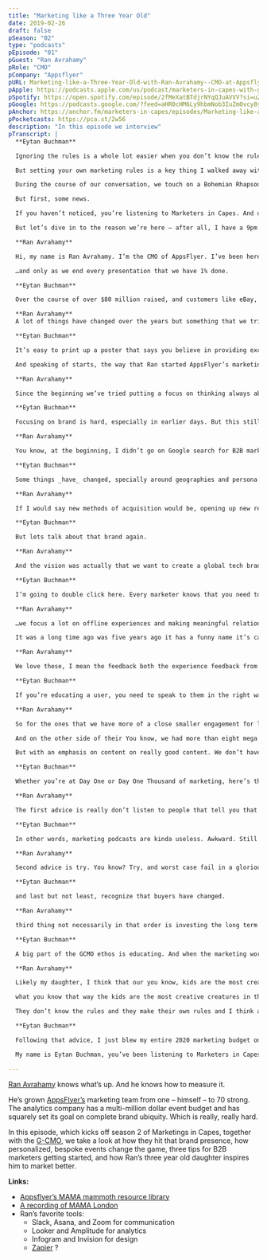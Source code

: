 ```yaml
---
title: "Marketing like a Three Year Old"
date: 2019-02-26
draft: false
pSeason: "02"
type: "podcasts"
pEpisode: "01"
pGuest: "Ran Avrahamy"
pRole: "CMO"
pCompany: "Appsflyer"
pURL: Marketing-like-a-Three-Year-Old-with-Ran-Avrahamy--CMO-at-Appsflyer-e9ppd6/a-a17mne4
pApple: https://podcasts.apple.com/us/podcast/marketers-in-capes-with-g-cmo/id1353391360#episodeGuid=9e4001e8-be3e-48fb-9705-031223c8079c
pSpotify: https://open.spotify.com/episode/2fMeXatBTdjrNYqQJuAVVV?si=uZLZlyyvTii1WFkrvDyyPg
pGoogle: https://podcasts.google.com/?feed=aHR0cHM6Ly9hbmNob3IuZm0vcy8yOWI1NTgwL3BvZGNhc3QvcnNz&episode=OWU0MDAxZTgtYmUzZS00OGZiLTk3MDUtMDMxMjIzYzgwNzlj
pAnchor: https://anchor.fm/marketers-in-capes/episodes/Marketing-like-a-Three-Year-Old-with-Ran-Avrahamy--CMO-at-Appsflyer-e9ppd6/a-a17mne4
pPocketcasts: https://pca.st/2w56
description: "In this episode we interview"  
pTranscript: |
  **Eytan Buchman**

  Ignoring the rules is a whole lot easier when you don’t know the rules. No, I’m not saying this to sound edgy. I don’t have a motorcycle, have no tattoos, and my idea of a late night is staying up till 11pm and playing Madden on my Xbox, before curling up with a crappy sci fi book on my Kindle.

  But setting your own marketing rules is a key thing I walked away with from my conversation with Ran Avrahamy, the CMO of AppsFlyer, a huge marketing analytics and attribution platform.

  During the course of our conversation, we touch on a Bohemian Rhapsody-inspired educational platform, how creating a customer-obsessed mentality actually starts at home with your employees, some tips for getting started with B2B marketing on Day One, and how his daughter shapes his marketing approach.

  But first, some news.

  If you haven’t noticed, you’re listening to Marketers in Capes. And unlike Firefly, Freaks and Geeks, and Studio 60 on the Sunset Strip, I just lasted more than one season. The really exciting part about season two is being recorded together with G-CMO, a community of Israel’s top CMO’s from global companies, on a mission to power the startup nation. I’m part of the GCMO through my day job as the CMO at Freightos and am super super pumped about interviewing some of the best marketing professionals in Israel this season.

  But let’s dive in to the reason we’re here – after all, I have a 9pm bedtime. Here’s Ran.

  **Ran Avrahamy**

  Hi, my name is Ran Avrahamy. I’m the CMO of AppsFlyer. I’ve been here for, wow, almost five and a half years now. And incredible journey with a company that started less than 20 people when I joined, first marketing person in the team, with a mission to help marketers better measure their marketing campaigns, and really understand what they’re spending their money on.

  …and only as we end every presentation that we have 1% done.

  **Eytan Buchman**

  Over the course of over $80 million raised, and customers like eBay, SkyScanner, the Weather Channel and Jet.com, Ran’s team has grown from one to 70. But they kept one mission.

  **Ran Avrahamy**  
  A lot of things have changed over the years but something that we tried to put a focus on is how do we keep on being creative and unique and creating an exceptional experience for our customers and future customers and the entire ecosystem that we’re in. So may be you know, focusing on the experience of even people coming to our office, you know, candidates or friends and families and, you know, delighting our customers throughout their journey.

  **Eytan Buchman**

  It’s easy to print up a poster that says you believe in providing exceptional experiences. But one example of how AppsFlyer really lands this is with new employees. They actually send out a restaurant gift certificate to new employees and their significant other when they start.

  And speaking of starts, the way that Ran started AppsFlyer’s marketing is pretty special, especially for a company that lives and breathes metrics.

  **Ran Avrahamy**

  Since the beginning we’ve tried putting a focus on thinking always about the long-term value versus the short-term gain. And it’s pretty odd for a small start up of you know 20-50 people to think about long-haul brand plays versus you know, we need to make this quick marketing win to increase our acquisition or our MQLs and to reduce our customer acquisition costs.

  **Eytan Buchman**

  Focusing on brand is hard, especially in earlier days. But this still remains a permeant fixture of AppsFlyer marketing. And it stemmed, in part, from starting with that Day One clarity that AppsFlyer needed to be everywhere. And that’s what made a strong case for focusing on brand ubiquity, not funnels.

  **Ran Avrahamy**

  You know, at the beginning, I didn’t go on Google search for B2B marketing playbook, right, and build this infrastructure and these reports and you know, these channels and this is the cap of customer acquisition cost you need to achieve and the does and the don’ts. And I think, you know, this is probably one of the main reasons why we were able to run so fast. We were focused on the mission, we had a sticker that we called it be everywhere at the beginning of the journey. And we kept by it…

  **Eytan Buchman**

  Some things _have_ changed, specially around geographies and persona.

  **Ran Avrahamy**

  If I would say new methods of acquisition would be, opening up new regions and new location that we’re now operating in more than 30 territories all over the world. So that’s been something new and exciting every year and really opening up to different types of personas. So if originally we’re focused on the marketer, you know, the cycle is being changed. And you know, now we’re talking to more people within the chain of the brand. So maybe the product folks or developers, or you know, going up to the C suite.

  **Eytan Buchman**

  But lets talk about that brand again.

  **Ran Avrahamy**

  And the vision was actually that we want to create a global tech brand and in order to build a real global tech brands you need to invest for the long term and invest a lot in the relationship and the experience that we make, so for example, we created this sort of educational arm of AppsFlyer.

  **Eytan Buchman**

  I’m going to double click here. Every marketer knows that you need to drive value for customers, even before they’re a customer. And this has created a crazy nuclear arms race to be the most helpful as possible for every single customer. And that’s why content marketing has has evolved from Tollhouse recipes on cookie chips on packages to blog posts to white papers. And now, events are kinda the new bar for education.

  **Ran Avrahamy**

  …we focus a lot on offline experiences and making meaningful relationship with our, with our community. That has not been changed and you know, honestly only being increased since…

  It was a long time ago was five years ago it has a funny name it’s called mama funny story on why recreated mom and how we came up with the name hint Bohemian Rhapsody. That happened a quite a while ago, and since then, we’ve made almost 20 different offline experiences all over the world, which connects you know, our relevant ecosystem and it can be different types of, of engagement. So we have more of the C suite mama that you know, it happened in southern China for more than 100 of China’s largest marketing executives. It happened in Napa for For the same reason, and on the other side, it can be like a large conference, a thousand people last July in Minsk, 600 people last August in Brazil and so on and so on. So, we create and tailor the experiences the offline experiences that we make for this specific region that we do this and for this specific community and for this specific target audience.

  **Ran Avrahamy**

  We love these, I mean the feedback both the experience feedback from from people coming as well as the product feedback that we bring back home and start integrating on product to is just, you know, precious and one of our core values of the company’s is is customer obsessed.

  **Eytan Buchman**

  If you’re educating a user, you need to speak to them in the right way. So it’s not one size fits all.

  **Ran Avrahamy**

  So for the ones that we have more of a close smaller engagement for like you know, anywhere between 70 people and 150 people, it can be two to three days and like a you know, isolated resort that we we meet, we greet we network, we have a lot of fun and then we dive into the specific topics that the audience curated and asked to discuss.

  And on the other side of their You know, we had more than eight mega conferences or you know, between 300 and thousand people all over the world. And these are more like the standard type of conference.

  But with an emphasis on content on really good content. We don’t have any sponsors, for example, or other vendors. And we don’t we don’t pitch we don’t sell ourselves within these events. I think that’s gaining the trust of the community that they’re not going to come and get pitched by everybody else. This is something very unique in today’s conference world.

  **Eytan Buchman**

  Whether you’re at Day One or Day One Thousand of marketing, here’s three things Ran recommends for marketers.

  **Ran Avrahamy**

  The first advice is really don’t listen to people that tell you that there’s like you know one thing you need to know about marketing or this thing, you gotta try this thing. Go with your instinct.

  **Eytan Buchman**

  In other words, marketing podcasts are kinda useless. Awkward. Still listening anyway?

  **Ran Avrahamy**

  Second advice is try. You know? Try, and worst case fail in a glorious way and to learn from it but if you don’t try it, you don’t know.

  **Eytan Buchman**

  and last but not least, recognize that buyers have changed.

  **Ran Avrahamy**

  third thing not necessarily in that order is investing the long term brand. You know, the buyer journey has changed completely and it’s focused more, a lot more on the experience and the emotion that the brand creates on on the buyer. You know, we have here more than 60 buyers just in our marketing team, every buddy’s a buyer right now it’s not just sets with a procurement or with you know, CIOs or CMOS. Everybody today can you know going to their phone and buy a tool because they need it right? They did, you know, use their own credit cards and then get reimbursed or whatever. So, the, you know, the old school B2B buying cycle has completely changed to a more human type of interaction and the things that drive buyers today is a lot more emotional.

  **Eytan Buchman**

  A big part of the GCMO ethos is educating. And when the marketing world develops so quickly, it’s hard t stay up. Ran’s best way to stay up to date?

  **Ran Avrahamy**

  Likely my daughter, I think that our you know, kids are the most creative creatures in the world.

  what you know that way the kids are the most creative creatures in the world that they just don’t have boundaries.

  They don’t know the rules and they make their own rules and I think all of us as marketers, you know, we need to think of ourselves more of you know what three year old Eytan will do and breaking the barrier.

  **Eytan Buchman**

  Following that advice, I just blew my entire 2020 marketing budget on Daniel Tiger swag. But seriously, try to pull out from whatever you’re doing and ask yourself which constraints are legit and which are self-imposed. You can see some of AppsFlyer’s incredible educational content at appsflyer.com, you can see more about GCMO on LinkedIn, and you can see what’s happening and they don’t have a clue if you’re Pumba watching at Simba and Nala.

  My name is Eytan Buchman, you’ve been listening to Marketers in Capes with GCMO, and I’m getting back to my Xbox.

---
```


[Ran Avrahamy](https://www.linkedin.com/in/ranavrahamy/?originalSubdomain=il) knows what’s up. And he knows how to measure it.

He’s grown [AppsFlyer’s](https://www.appsflyer.com) marketing team from one – himself – to 70 strong. The analytics company has a multi-million dollar event budget and has squarely set its goal on complete brand ubiquity. Which is really, really hard.

In this episode, which kicks off season 2 of Marketings in Capes, together with the [G-CMO](https://www.buchman.co.il/gcmo/), we take a look at how they hit that brand presence, how personalized, bespoke events change the game, three tips for B2B marketers getting started, and how Ran’s three year old daughter inspires him to market better.

**Links:**

  * [Appsflyer’s MAMA mammoth resource library](https://www.appsflyer.com/resources/)
  * [A recording of MAMA London](https://www.facebook.com/AppsFlyer/videos/mama-london-live/1807350185978250/)
  * Ran’s favorite tools: 
    * Slack, Asana, and Zoom for communication
    * Looker and Amplitude for analytics
    * Infogram and Invision for design
    * [Zapier](/how-to-build-a-die-hard-user-base/) ?